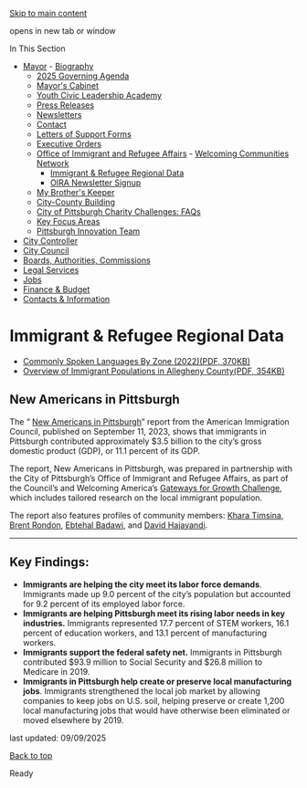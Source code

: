 [Skip to main content](https://www.pittsburghpa.gov/City-Government/Mayor/Office-of-Immigrant-and-Refugee-Affairs/Immigrant-Refugee-Regional-Data#main-content)

opens in new tab or window

In This Section

- [Mayor](https://www.pittsburghpa.gov/City-Government/Mayor)  - [Biography](https://www.pittsburghpa.gov/City-Government/Mayor/Biography)
  - [2025 Governing Agenda](https://www.pittsburghpa.gov/City-Government/Mayor/2025-Governing-Agenda)
  - [Mayor's Cabinet](https://www.pittsburghpa.gov/City-Government/Mayor/Mayors-Cabinet)
  - [Youth Civic Leadership Academy](https://www.pittsburghpa.gov/City-Government/Mayor/Youth-Civic-Leadership-Academy)
  - [Press Releases](https://www.pittsburghpa.gov/City-Government/Mayor/Press-Releases)
  - [Newsletters](https://www.pittsburghpa.gov/City-Government/Mayor/Newsletters)
  - [Contact](https://www.pittsburghpa.gov/City-Government/Mayor/Contact)
  - [Letters of Support Forms](https://www.pittsburghpa.gov/City-Government/Mayor/Letters-of-Support-Forms)
  - [Executive Orders](https://www.pittsburghpa.gov/City-Government/Mayor/Executive-Orders)
  - [Office of Immigrant and Refugee Affairs](https://www.pittsburghpa.gov/City-Government/Mayor/Office-of-Immigrant-and-Refugee-Affairs)    - [Welcoming Communities Network](https://www.pittsburghpa.gov/City-Government/Mayor/Office-of-Immigrant-and-Refugee-Affairs/Welcoming-Communities-Network)
    - [Immigrant & Refugee Regional Data](https://www.pittsburghpa.gov/City-Government/Mayor/Office-of-Immigrant-and-Refugee-Affairs/Immigrant-Refugee-Regional-Data)
    - [OIRA Newsletter Signup](https://www.pittsburghpa.gov/City-Government/Mayor/Office-of-Immigrant-and-Refugee-Affairs/OIRA-Newsletter-Signup)
  - [My Brother's Keeper](https://www.pittsburghpa.gov/City-Government/Mayor/My-Brothers-Keeper)
  - [City-County Building](https://www.pittsburghpa.gov/City-Government/Mayor/City-County-Building)
  - [City of Pittsburgh Charity Challenges: FAQs](https://www.pittsburghpa.gov/City-Government/Mayor/City-of-Pittsburgh-Charity-Challenges-FAQs)
  - [Key Focus Areas](https://www.pittsburghpa.gov/City-Government/Mayor/Key-Focus-Areas)
  - [Pittsburgh Innovation Team](https://www.pittsburghpa.gov/City-Government/Mayor/Pittsburgh-Innovation-Team)
- [City Controller](https://www.pittsburghpa.gov/City-Government/City-Controllers-Office)
- [City Council](https://www.pittsburghpa.gov/City-Government/City-Council)
- [Boards, Authorities, Commissions](https://www.pittsburghpa.gov/City-Government/Boards-Authorities-Commissions)
- [Legal Services](https://www.pittsburghpa.gov/City-Government/Legal-Services)
- [Jobs](https://www.pittsburghpa.gov/City-Government/Jobs)
- [Finance & Budget](https://www.pittsburghpa.gov/City-Government/Finance-Budget)
- [Contacts & Information](https://www.pittsburghpa.gov/City-Government/Contacts-Information)

# Immigrant & Refugee Regional Data

- [Commonly Spoken Languages By Zone (2022)(PDF, 370KB)](https://www.pittsburghpa.gov/files/assets/city/v/1/wp/documents/16794_commonly_spoken_languages.pdf)
- [Overview of Immigrant Populations in Allegheny County(PDF, 354KB)](https://www.pittsburghpa.gov/files/assets/city/v/1/wp/documents/16795_overview_of_immigrant_populations_in_allegheny_county.pdf)

## New Americans in Pittsburgh

The “ [New Americans in Pittsburgh](https://www.americanimmigrationcouncil.org/sites/default/files/styles/publication_cover_style/public/publication_covers/cover_council_new_americans_in_pittsburgh_9_2023.png?itok=bH5PCvml)” report from the American Immigration Council, published on September 11, 2023, shows that immigrants in Pittsburgh contributed approximately $3.5 billion to the city’s gross domestic product (GDP), or 11.1 percent of its GDP.

The report, New Americans in Pittsburgh, was prepared in partnership with the City of Pittsburgh’s Office of Immigrant and Refugee Affairs, as part of the Council’s and Welcoming America’s [Gateways for Growth Challenge](https://gatewaysforgrowth.org/), which includes tailored research on the local immigrant population.

The report also features profiles of community members: [Khara Timsina](https://www.americanimmigrationcouncil.org/profile/bhutanese-immigrant-pittsburgh-supports-all-newcomers), [Brent Rondon](https://www.americanimmigrationcouncil.org/proifile/american-moves-pittsburgh-peru-supporting-immigrant-entrepreneurs), [Ebtehal Badawi](https://www.americanimmigrationcouncil.org/profile/saudi-arabian-immigrant-social-movement-pittsburgh), and [David Hajayandi](https://www.americanimmigrationcouncil.org/profile/burundian-immigrant-community-association-pittsburgh-support-others).

* * *

## Key Findings:

- **Immigrants are helping the city meet its labor force demands**. Immigrants made up 9.0 percent of the city’s population but accounted for 9.2 percent of its employed labor force.
- **Immigrants are helping Pittsburgh meet its rising labor needs in key industries.** Immigrants represented 17.7 percent of STEM workers, 16.1 percent of education workers, and 13.1 percent of manufacturing workers.
- **Immigrants support the federal safety net.** Immigrants in Pittsburgh contributed $93.9 million to Social Security and $26.8 million to Medicare in 2019.
- **Immigrants in Pittsburgh help create or preserve local manufacturing jobs**. Immigrants strengthened the local job market by allowing companies to keep jobs on U.S. soil, helping preserve or create 1,200 local manufacturing jobs that would have otherwise been eliminated or moved elsewhere by 2019.

last updated: 09/09/2025

[Back to top](https://www.pittsburghpa.gov/City-Government/Mayor/Office-of-Immigrant-and-Refugee-Affairs/Immigrant-Refugee-Regional-Data#body-top)

Ready
